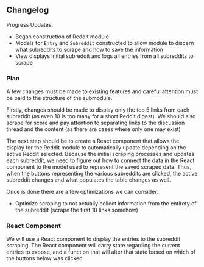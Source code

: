 ## Changelog

Progress Updates:
- Began construction of Reddit module
- Models for `Entry` and `Subreddit` constructed to allow module to discern what subreddits to scrape and how to save the information
- View displays initial subreddit and logs all entries from all subreddits to scrape

### Plan
A few changes must be made to existing features and careful attention must be paid to the structure of the submodule.

Firstly, changes should be made to display only the top 5 links from each subreddit (as even 10 is too many for a short Reddit digest). We should also scrape for score and pay attention to separating links to the discussion thread and the content (as there are cases where only one may exist)

The next step should be to create a React component that allows the display for the Reddit module to automatically update depending on the active Reddit selected. Because the initial scraping processes and updates each subreddit, we need to figure out how to connect the data in the React component to the model used to represent the saved scraped data. Thus, when the buttons representing the various subreddits are clicked, the active subreddit changes and what populates the table changes as well.

Once is done there are a few optimizations we can consider:
- Optimize scraping to not actually collect information from the entirety of the subreddit (scrape the first 10 links somehow)

### React Component
We will use a React component to display the entries to the subreddit scraping. The React component will carry state regarding the current entries to expose, and a function that will alter that state based on which of the buttons below was clicked.